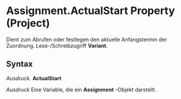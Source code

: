 
# Assignment.ActualStart Property (Project)

Dient zum Abrufen oder festlegen den aktuelle Anfangstermin der Zuordnung. Lese-/Schreibzugriff  **Variant**.


## Syntax

 _Ausdruck_. **ActualStart**

 _Ausdruck_ Eine Variable, die ein **Assignment** -Objekt darstellt.

